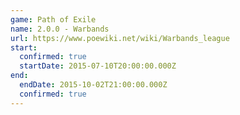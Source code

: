 ```yaml
---
game: Path of Exile
name: 2.0.0 - Warbands
url: https://www.poewiki.net/wiki/Warbands_league
start:
  confirmed: true
  startDate: 2015-07-10T20:00:00.000Z
end:
  endDate: 2015-10-02T21:00:00.000Z
  confirmed: true
---
```


